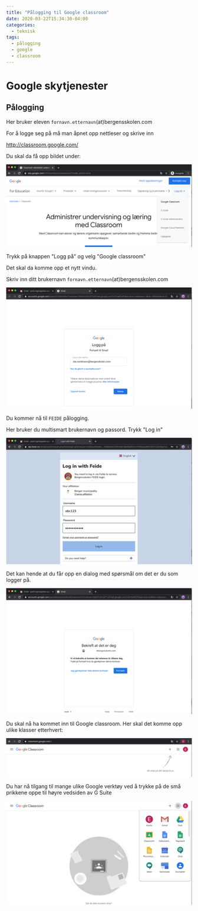 ```yaml
---
title: "Pålogging til Google classroom"
date: 2020-03-22T15:34:30-04:00
categories:
  - teknisk
tags:
  - pålogging
  - google
  - classroom
---
```

# Google skytjenester

## Pålogging
Her bruker eleven `fornavn.etternavn`(at)bergensskolen.com

For å logge seg på må man åpnet opp nettleser og skrive inn

http://classroom.google.com/

Du skal da få opp bildet under:

![google mail](/media/img/step01.png)

Trykk på knappen "Logg på" og velg "Google classroom"

Det skal da komme opp et nytt vindu.

Skriv inn ditt brukernavn `fornavn.etternavn`(at)bergensskolen.com

![google mail](/media/img/step02.png)

Du kommer nå til `FEIDE` pålogging.

Her bruker du multismart brukernavn og passord. Trykk "Log in"

![google mail](/media/img/step03.png)

Det kan hende at du får opp en dialog med spørsmål om det er du som logger på.

![google mail](/media/img/step04.png)

Du skal nå ha kommet inn til Google classroom. Her skal det komme opp ulike klasser etterhvert:

![google mail](/media/img/step05.png)

Du har nå tilgang til mange ulike Google verktøy ved å trykke på de små prikkene oppe til høyre vedsiden av G Suite

![google mail](/media/img/step06.png)